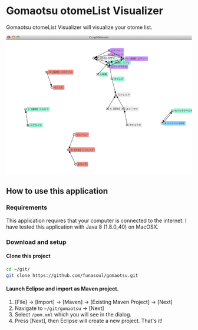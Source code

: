 # Gomaotsu otomeList Visualizer
Gomaotsu otomeList Visualizer will visualize your otome list.

![Otome network](./images/gomaotsu.png "Otome network")

## How to use this application
### Requirements
This application requires that your computer is connected to the internet.
I have tested this application with Java 8 (1.8.0_40) on MacOSX.

### Download and setup
#### Clone this project
```sh
cd ~/git/
git clone https://github.com/funasoul/gomaotsu.git
```
#### Launch Eclipse and import as Maven project.
1. [File] -> [Import] -> [Maven] -> [Existing Maven Project] -> [Next]
2. Navigate to ```~/git/gomaotsu``` -> [Next]
3. Select ```/pom.xml``` which you will see in the dialog.
4. Press [Next], then Eclipse will create a new project.
That's it!
